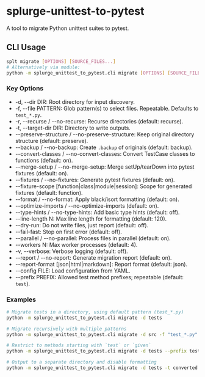 # splurge-unittest-to-pytest

A tool to migrate Python unittest suites to pytest.

## CLI Usage

```bash
splt migrate [OPTIONS] [SOURCE_FILES...]
# Alternatively via module:
python -m splurge_unittest_to_pytest.cli migrate [OPTIONS] [SOURCE_FILES...]
```

### Key Options

- -d, --dir DIR: Root directory for input discovery.
- -f, --file PATTERN: Glob pattern(s) to select files. Repeatable. Defaults to `test_*.py`.
- -r, --recurse / --no-recurse: Recurse directories (default: recurse).
- -t, --target-dir DIR: Directory to write outputs.
- --preserve-structure / --no-preserve-structure: Keep original directory structure (default: preserve).
- --backup / --no-backup: Create `.backup` of originals (default: backup).
- --convert-classes / --no-convert-classes: Convert TestCase classes to functions (default: on).
- --merge-setup / --no-merge-setup: Merge setUp/tearDown into pytest fixtures (default: on).
- --fixtures / --no-fixtures: Generate pytest fixtures (default: on).
- --fixture-scope [function|class|module|session]: Scope for generated fixtures (default: function).
- --format / --no-format: Apply black/isort formatting (default: on).
- --optimize-imports / --no-optimize-imports (default: on).
- --type-hints / --no-type-hints: Add basic type hints (default: off).
- --line-length N: Max line length for formatting (default: 120).
- --dry-run: Do not write files, just report (default: off).
- --fail-fast: Stop on first error (default: off).
- --parallel / --no-parallel: Process files in parallel (default: on).
- --workers N: Max worker processes (default: 4).
- -v, --verbose: Verbose logging (default: off).
- --report / --no-report: Generate migration report (default: on).
- --report-format [json|html|markdown]: Report format (default: json).
- --config FILE: Load configuration from YAML.
- --prefix PREFIX: Allowed test method prefixes; repeatable (default: `test`).

### Examples

```bash
# Migrate tests in a directory, using default pattern (test_*.py)
python -m splurge_unittest_to_pytest.cli migrate -d tests

# Migrate recursively with multiple patterns
python -m splurge_unittest_to_pytest.cli migrate -d src -f "test_*.py" -f "*_spec.py" -r

# Restrict to methods starting with `test` or `given`
python -m splurge_unittest_to_pytest.cli migrate -d tests --prefix test --prefix given

# Output to a separate directory and disable formatting
python -m splurge_unittest_to_pytest.cli migrate -d tests -t converted --no-format
```
